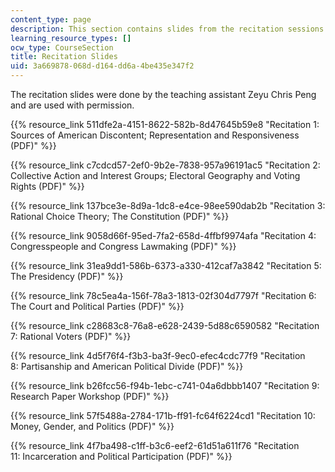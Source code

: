 ```yaml
---
content_type: page
description: This section contains slides from the recitation sessions.
learning_resource_types: []
ocw_type: CourseSection
title: Recitation Slides
uid: 3a669878-068d-d164-dd6a-4be435e347f2
---
```


The recitation slides were done by the teaching assistant Zeyu Chris Peng and are used with permission.

{{% resource_link 511dfe2a-4151-8622-582b-8d47645b59e8 "Recitation 1: Sources of American Discontent; Representation and Responsiveness (PDF)" %}}

{{% resource_link c7cdcd57-2ef0-9b2e-7838-957a96191ac5 "Recitation 2: Collective Action and Interest Groups; Electoral Geography and Voting Rights (PDF)" %}}

{{% resource_link 137bce3e-8d9a-1dc8-e4ce-98ee590dab2b "Recitation 3: Rational Choice Theory; The Constitution (PDF)" %}}

{{% resource_link 9058d66f-95ed-7fa2-658d-4ffbf9974afa "Recitation 4: Congresspeople and Congress Lawmaking (PDF)" %}}

{{% resource_link 31ea9dd1-586b-6373-a330-412caf7a3842 "Recitation 5: The Presidency (PDF)" %}}

{{% resource_link 78c5ea4a-156f-78a3-1813-02f304d7797f "Recitation 6: The Court and Political Parties (PDF)" %}}

{{% resource_link c28683c8-76a8-e628-2439-5d88c6590582 "Recitation 7: Rational Voters (PDF)" %}}

{{% resource_link 4d5f76f4-f3b3-ba3f-9ec0-efec4cdc77f9 "Recitation 8: Partisanship and American Political Divide (PDF)" %}}

{{% resource_link b26fcc56-f94b-1ebc-c741-04a6dbbb1407 "Recitation 9: Research Paper Workshop (PDF)" %}}

{{% resource_link 57f5488a-2784-171b-ff91-fc64f6224cd1 "Recitation 10: Money, Gender, and Politics (PDF)" %}}

{{% resource_link 4f7ba498-c1ff-b3c6-eef2-61d51a611f76 "Recitation 11: Incarceration and Political Participation (PDF)" %}}